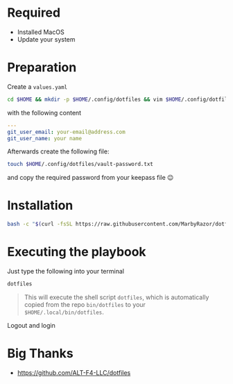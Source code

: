 # Required

- Installed MacOS
- Update your system

# Preparation

Create a `values.yaml`

```bash
cd $HOME && mkdir -p $HOME/.config/dotfiles && vim $HOME/.config/dotfiles/values.yaml
```

with the following content

```yaml
---
git_user_email: your-email@address.com
git_user_name: your name
```

Afterwards create the following file:

```bash
touch $HOME/.config/dotfiles/vault-password.txt
```

and copy the required password from your keepass file :wink:

# Installation

```bash
bash -c "$(curl -fsSL https://raw.githubusercontent.com/MarbyRazor/dotfiles-ansible/main/bin/dotfiles)"
```

# Executing the playbook

Just type the following into your terminal

```bash
dotfiles
```

> This will execute the shell script `dotfiles`, which is automatically copied from the repo `bin/dotfiles` to your `$HOME/.local/bin/dotfiles`.

Logout and login

# Big Thanks

- https://github.com/ALT-F4-LLC/dotfiles
